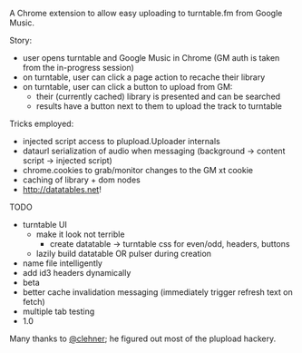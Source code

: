 A Chrome extension to allow easy uploading to turntable.fm from Google Music.

Story:
* user opens turntable and Google Music in Chrome (GM auth is taken from the in-progress session)
* on turntable, user can click a page action to recache their library
* on turntable, user can click a button to upload from GM:
  * their (currently cached) library is presented and can be searched
  * results have a button next to them to upload the track to turntable


Tricks employed:
* injected script access to plupload.Uploader internals
* dataurl serialization of audio when messaging (background -> content script -> injected script)
* chrome.cookies to grab/monitor changes to the GM xt cookie
* caching of library + dom nodes
* http://datatables.net!


TODO
* turntable UI
  * make it look not terrible
    * create datatable -> turntable css for even/odd, headers, buttons
  * lazily build datatable OR pulser during creation
* name file intelligently
* add id3 headers dynamically
* beta
* better cache invalidation messaging (immediately trigger refresh text on fetch)
* multiple tab testing
* 1.0

Many thanks to [@clehner](https://github.com/clehner); he figured out most of the plupload hackery.
